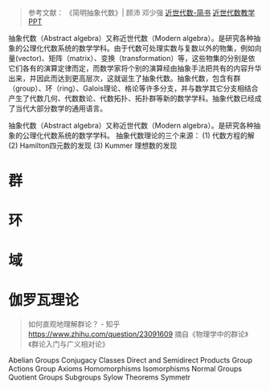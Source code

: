 
> 参考文献：
> 《简明抽象代数》| 顾沛 邓少强
> [近世代数-简书](https://www.jianshu.com/c/5e7d5a25aecf)
> [近世代数教学PPT](https://wenku.baidu.com/view/6d525b5b58fafab069dc0287.html)

抽象代数（Abstract algebra）又称近世代数（Modern algebra）。是研究各种抽象的公理化代数系统的数学学科。由于代数可处理实数与复数以外的物集，例如向量(vector)、矩阵（matrix）、变换（transformation）等，这些物集的分别是依它们各有的演算定律而定，而数学家将个别的演算经由抽象手法把共有的内容升华出来，并因此而达到更高层次，这就诞生了抽象代数。抽象代数，包含有群（group）、环（ring）、Galois理论、格论等许多分支，并与数学其它分支相结合产生了代数几何、代数数论、代数拓扑、拓扑群等新的数学学科。抽象代数已经成了当代大部分数学的通用语言。

抽象代数（Abstract algebra）又称近世代数（Modern algebra）。是研究各种抽象的公理化代数系统的数学学科。
抽象代数理论的三个来源：
(1) 代数方程的解
(2) Hamilton四元数的发现
(3) Kummer 理想数的发现

# 群

# 环

# 域

# 伽罗瓦理论



> 如何直观地理解群论？ - 知乎  https://www.zhihu.com/question/23091609
> 摘自《物理学中的群论》《群论入门与广义相对论》

Abelian Groups
Conjugacy Classes
Direct and Semidirect Products
Group Actions
Group Axioms
Homomorphisms
Isomorphisms
Normal Groups
Quotient Groups
Subgroups
Sylow Theorems
Symmetr

